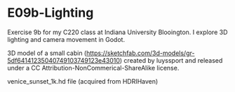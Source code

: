 # E09b-Lighting

Exercise 9b for my C220 class at Indiana University Blooington. I explore 3D lighting and camera movement in Godot.


3D model of a small cabin (https://sketchfab.com/3d-models/gr-5df64141235040749103749123e43010) created by luyssport and released under a CC Attribution-NonCommerical-ShareAlike license. 

venice_sunset_1k.hd file (acquired from HDRIHaven)
